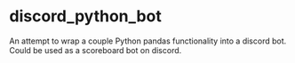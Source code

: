 # discord_python_bot
An attempt to wrap a couple Python pandas functionality into a discord bot. Could be used as a scoreboard bot on discord.
